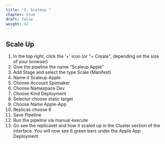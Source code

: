 ```yaml
---
title: "3. Scaleup "
chapter: true
draft: false
weight: 42
---
```


## Scale Up
1. In the top right, click the '+' icon (or "+ Create", depending on the size of your browser)
1. Give the pipeline the name "Scaleup Apple"
2. Add Stage and select the type Scale (Manifest)
3. Name it Scaleup Apple
4. Choose Account Spinnaker
5. Choose Namespace Dev
6. Choose Kind Deployment
7. Selector choose static target
8. Choose Name Apple-App
9. Replicas choose 6
10. Save Pipeline
11. Run the pipeline via manual execute
12. Go see the replicaset and how it scaled up in the Cluster section of the interface. You will now see 6 green bars under the Apple App Deployment
